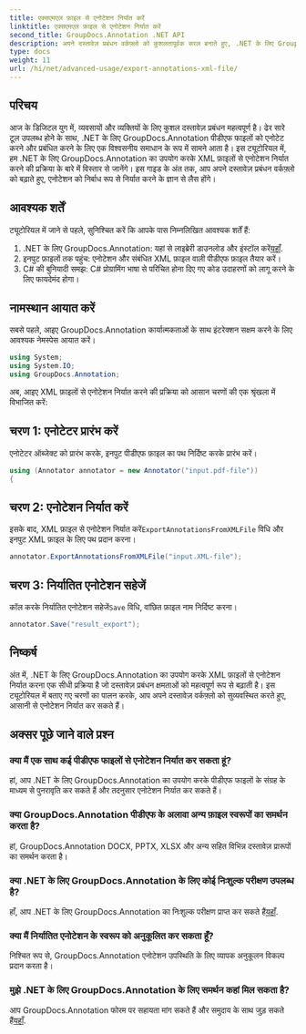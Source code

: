 ```yaml
---
title: एक्सएमएल फ़ाइल से एनोटेशन निर्यात करें
linktitle: एक्सएमएल फ़ाइल से एनोटेशन निर्यात करें
second_title: GroupDocs.Annotation .NET API
description: अपने दस्तावेज़ प्रबंधन वर्कफ़्लो को कुशलतापूर्वक सरल बनाते हुए, .NET के लिए GroupDocs.Annotation का उपयोग करके XML फ़ाइलों से एनोटेशन निर्यात करना सीखें।
type: docs
weight: 11
url: /hi/net/advanced-usage/export-annotations-xml-file/
---
```

## परिचय
आज के डिजिटल युग में, व्यवसायों और व्यक्तियों के लिए कुशल दस्तावेज़ प्रबंधन महत्वपूर्ण है। ढेर सारे टूल उपलब्ध होने के साथ, .NET के लिए GroupDocs.Annotation पीडीएफ फाइलों को एनोटेट करने और प्रबंधित करने के लिए एक विश्वसनीय समाधान के रूप में सामने आता है। इस ट्यूटोरियल में, हम .NET के लिए GroupDocs.Annotation का उपयोग करके XML फ़ाइलों से एनोटेशन निर्यात करने की प्रक्रिया के बारे में विस्तार से जानेंगे। इस गाइड के अंत तक, आप अपने दस्तावेज़ प्रबंधन वर्कफ़्लो को बढ़ाते हुए, एनोटेशन को निर्बाध रूप से निर्यात करने के ज्ञान से लैस होंगे।
## आवश्यक शर्तें
ट्यूटोरियल में जाने से पहले, सुनिश्चित करें कि आपके पास निम्नलिखित आवश्यक शर्तें हैं:
1.  .NET के लिए GroupDocs.Annotation: यहां से लाइब्रेरी डाउनलोड और इंस्टॉल करें[यहाँ](https://releases.groupdocs.com/annotation/net/).
2. इनपुट फ़ाइलों तक पहुंच: एनोटेशन और संबंधित XML फ़ाइल वाली पीडीएफ फ़ाइल तैयार करें।
3. C# की बुनियादी समझ: C# प्रोग्रामिंग भाषा से परिचित होना दिए गए कोड उदाहरणों को लागू करने के लिए फायदेमंद होगा।

## नामस्थान आयात करें
सबसे पहले, आइए GroupDocs.Annotation कार्यात्मकताओं के साथ इंटरेक्शन सक्षम करने के लिए आवश्यक नेमस्पेस आयात करें।
```csharp
using System;
using System.IO;
using GroupDocs.Annotation;
```

अब, आइए XML फ़ाइलों से एनोटेशन निर्यात करने की प्रक्रिया को आसान चरणों की एक श्रृंखला में विभाजित करें:
## चरण 1: एनोटेटर प्रारंभ करें
एनोटेटर ऑब्जेक्ट को प्रारंभ करके, इनपुट पीडीएफ फ़ाइल का पथ निर्दिष्ट करके प्रारंभ करें।
```csharp
using (Annotator annotator = new Annotator("input.pdf-file"))
{
```
## चरण 2: एनोटेशन निर्यात करें
 इसके बाद, XML फ़ाइल से एनोटेशन निर्यात करें`ExportAnnotationsFromXMLFile` विधि और इनपुट XML फ़ाइल के लिए पथ प्रदान करना।
```csharp
annotator.ExportAnnotationsFromXMLFile("input.XML-file");
```
## चरण 3: निर्यातित एनोटेशन सहेजें
 कॉल करके निर्यातित एनोटेशन सहेजें`Save` विधि, वांछित फ़ाइल नाम निर्दिष्ट करना।
```csharp
annotator.Save("result_export");
```

## निष्कर्ष
अंत में, .NET के लिए GroupDocs.Annotation का उपयोग करके XML फ़ाइलों से एनोटेशन निर्यात करना एक सीधी प्रक्रिया है जो दस्तावेज़ प्रबंधन क्षमताओं को महत्वपूर्ण रूप से बढ़ाती है। इस ट्यूटोरियल में बताए गए चरणों का पालन करके, आप अपने दस्तावेज़ वर्कफ़्लो को सुव्यवस्थित करते हुए, आसानी से एनोटेशन निर्यात कर सकते हैं।
## अक्सर पूछे जाने वाले प्रश्न
### क्या मैं एक साथ कई पीडीएफ फाइलों से एनोटेशन निर्यात कर सकता हूं?
हां, आप .NET के लिए GroupDocs.Annotation का उपयोग करके पीडीएफ फाइलों के संग्रह के माध्यम से पुनरावृति कर सकते हैं और तदनुसार एनोटेशन निर्यात कर सकते हैं।
### क्या GroupDocs.Annotation पीडीएफ के अलावा अन्य फ़ाइल स्वरूपों का समर्थन करता है?
हां, GroupDocs.Annotation DOCX, PPTX, XLSX और अन्य सहित विभिन्न दस्तावेज़ प्रारूपों का समर्थन करता है।
### क्या .NET के लिए GroupDocs.Annotation के लिए कोई निःशुल्क परीक्षण उपलब्ध है?
 हाँ, आप .NET के लिए GroupDocs.Annotation का निःशुल्क परीक्षण प्राप्त कर सकते हैं[यहाँ](https://releases.groupdocs.com/).
### क्या मैं निर्यातित एनोटेशन के स्वरूप को अनुकूलित कर सकता हूँ?
निश्चित रूप से, GroupDocs.Annotation एनोटेशन उपस्थिति के लिए व्यापक अनुकूलन विकल्प प्रदान करता है।
### मुझे .NET के लिए GroupDocs.Annotation के लिए समर्थन कहां मिल सकता है?
 आप GroupDocs.Annotation फोरम पर सहायता मांग सकते हैं और समुदाय के साथ जुड़ सकते हैं[यहाँ](https://forum.groupdocs.com/c/annotation/10).